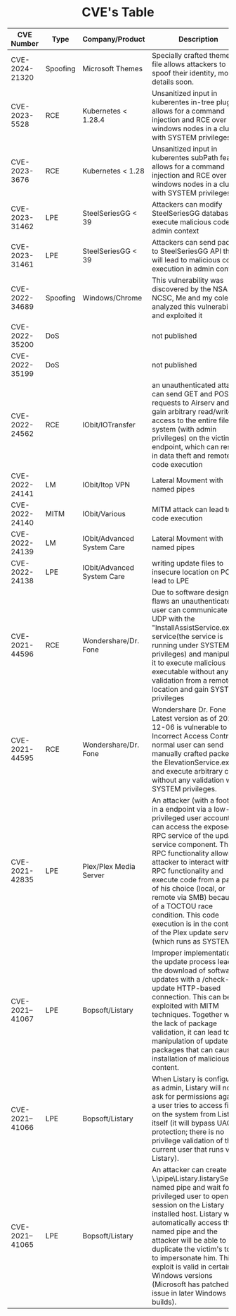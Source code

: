 <h1 align="center"> CVE's Table</h1>

|CVE Number|Type|Company/Product|Description|Article Link|Repository Link|
|---|---|---|---|---|---|
|CVE-2024-21320|Spoofing|Microsoft Themes|Specially crafted themes file allows attackers to spoof their identity, more details soon.|https://www.akamai.com/blog/security-research/2024/mar/leaking-ntlm-credentials-through-windows-themes|https://github.com/tomerpeled92/CVE/blob/main/CVE-2024-21320/|
|CVE-2023-5528|RCE|Kubernetes < 1.28.4|Unsanitized input in kuberentes in-tree plugin allows for a command injection and RCE over all windows nodes in a cluster with SYSTEM privileges|TBA|TBA|
|CVE-2023-3676|RCE|Kubernetes < 1.28|Unsanitized input in kuberentes subPath feature allows for a command injection and RCE over all windows nodes in a cluster with SYSTEM privileges|https://www.akamai.com/blog/security-research/kubernetes-critical-vulnerability-command-injection|https://github.com/tomerpeled92/CVE/blob/main/CVE-2023-3676/|
|CVE-2023-31462|LPE|SteelSeriesGG < 39|Attackers can modify SteelSeriesGG database to execute malicious code in admin context|https://www.akamai.com/blog/security-research/exploit-steelseries-subapp-privilege-escalation|
|CVE-2023-31461|LPE|SteelSeriesGG < 39|Attackers can send packets to SteelSeriesGG API that will lead to malicious code execution in admin context|https://www.akamai.com/blog/security-research/exploit-steelseries-subapp-privilege-escalation|
|CVE-2022-34689|Spoofing|Windows/Chrome|This vulnerability was discovered by the NSA and NCSC, Me and my coleague analyzed this vulnerability and exploited it|https://www.akamai.com/blog/security-research/exploiting-critical-spoofing-vulnerability-microsoft-cryptoapi|https://github.com/tomerpeled92/CVE/tree/main/CVE-2022-34689|
|CVE-2022-35200|DoS||not published|||
|CVE-2022-35199|DoS||not published|||
|CVE-2022-24562|RCE|IObit/IOTransfer|an unauthenticated attacker can send GET and POST requests to Airserv and gain arbitrary read/write access to the entire file-system (with admin privileges) on the victim's endpoint, which can result in data theft and remote code execution|https://medium.com/@tomerp_77017/exploiting-iotransfer-insecure-api-cve-2022-24562-a2c4a3f9149d|https://github.com/tomerpeled92/CVE/tree/main/CVE-2022%E2%80%9324562
|CVE-2022-24141|LM|IObit/Itop VPN|Lateral Movment with named pipes|N/A|https://github.com/tomerpeled92/CVE/tree/main/CVE-2022-24141
|CVE-2022-24140|MITM|IObit/Various|MITM attack can lead to code execution|N/A|https://github.com/tomerpeled92/CVE/tree/main/CVE-2022-24140
|CVE-2022-24139|LM|IObit/Advanced System Care|Lateral Movment with named pipes|N/A|https://github.com/tomerpeled92/CVE/tree/main/CVE-2022-24139
|CVE-2022-24138|LPE|IObit/Advanced System Care|writing update files to insecure location on PC can lead to LPE|N/A|https://github.com/tomerpeled92/CVE/tree/main/CVE-2022-24138
|CVE-2021-44596|RCE|Wondershare/Dr. Fone|Due to software design flaws an unauthenticated user can communicate over UDP with the "InstallAssistService.exe" service(the service is running under SYSTEM privileges) and manipulate it to execute malicious executable without any validation from a remote location and gain SYSTEM privileges|https://medium.com/@tomerp_77017/wondershell-a82372914f26|https://github.com/netanelc305/WonderShell
|CVE-2021-44595|RCE|Wondershare/Dr. Fone|Wondershare Dr. Fone Latest version as of 2021-12-06 is vulnerable to Incorrect Access Control. A normal user can send manually crafted packets to the ElevationService.exe and execute arbitrary code without any validation with SYSTEM privileges.|https://medium.com/@tomerp_77017/wondershell-a82372914f26|https://github.com/netanelc305/WonderShell
|CVE-2021-42835|LPE|Plex/Plex Media Server|An attacker (with a foothold in a endpoint via a low-privileged user account) can access the exposed RPC service of the update service component. This RPC functionality allows the attacker to interact with the RPC functionality and execute code from a path of his choice (local, or remote via SMB) because of a TOCTOU race condition. This code execution is in the context of the Plex update service (which runs as SYSTEM).|https://ir-on.io/2021/12/02/local-privilege-plexcalation/|https://github.com/netanelc305/PlEXcalaison|
|CVE-2021–41067|LPE|Bopsoft/Listary|Improper implementation of the update process leads to the download of software updates with a /check-update HTTP-based connection. This can be exploited with MITM techniques. Together with the lack of package validation, it can lead to manipulation of update packages that can cause an installation of malicious content.|https://medium.com/@tomerp_77017/exploiting-listary-searching-your-way-to-system-privileges-8175af676c3e|N/A|
|CVE-2021–41066|LPE|Bopsoft/Listary|When Listary is configured as admin, Listary will not ask for permissions again if a user tries to access files on the system from Listary itself (it will bypass UAC protection; there is no privilege validation of the current user that runs via Listary).|https://medium.com/@tomerp_77017/exploiting-listary-searching-your-way-to-system-privileges-8175af676c3e|N/A|
|CVE-2021–41065|LPE|Bopsoft/Listary|An attacker can create a \\.\pipe\Listary.listaryService named pipe and wait for a privileged user to open a session on the Listary installed host. Listary will automatically access the named pipe and the attacker will be able to duplicate the victim's token to impersonate him. This exploit is valid in certain Windows versions (Microsoft has patched the issue in later Windows 10 builds).|https://medium.com/@tomerp_77017/exploiting-listary-searching-your-way-to-system-privileges-8175af676c3e|N/A|

